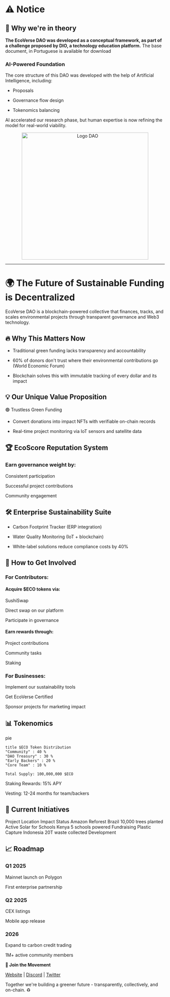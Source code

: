 
# ⚠️ Notice
## 🌱 Why we're in theory
**The EcoVerse DAO was developed as a conceptual framework, as part of a challenge proposed by DIO, a technology education platform.**
The base document, in Portuguese is available for download


### AI-Powered Foundation
The core structure of this DAO was developed with the help of Artificial Intelligence, including:

- Proposals

- Governance flow design

- Tokenomics balancing

AI accelerated our research phase, but human expertise is now refining the model for real-world viability.

</html>
<p align="center">
  <img src="https://github.com/user-attachments/assets/9b0e4830-4e23-45c9-9c34-6a9044a9cd9f" width="400" alt="Logo DAO">
  <br>
</p>
</html>

--- 

# 🌍 The Future of Sustainable Funding is Decentralized
EcoVerse DAO is a blockchain-powered collective that finances, tracks, and scales environmental projects through transparent governance and Web3 technology.

## 🔥 Why This Matters Now
- Traditional green funding lacks transparency and accountability

- 60% of donors don't trust where their environmental contributions go (World Economic Forum)

- Blockchain solves this with immutable tracking of every dollar and its impact

## 💡 Our Unique Value Proposition
🟢 Trustless Green Funding
- Convert donations into impact NFTs with verifiable on-chain records

- Real-time project monitoring via IoT sensors and satellite data

## 🏆 EcoScore Reputation System
### Earn governance weight by:

Consistent participation

Successful project contributions

Community engagement

## 🛠️ Enterprise Sustainability Suite
- Carbon Footprint Tracker (ERP integration)

- Water Quality Monitoring (IoT + blockchain)

- White-label solutions reduce compliance costs by 40%

## 🚀 How to Get Involved
### For Contributors:
#### Acquire $ECO tokens via:

SushiSwap

Direct swap on our platform

Participate in governance

#### Earn rewards through:

Project contributions

Community tasks

Staking

### For Businesses:
Implement our sustainability tools

Get EcoVerse Certified

Sponsor projects for marketing impact

## 📊 Tokenomics
pie

    title $ECO Token Distribution
    "Community" : 40 %
    "DAO Treasury" : 30 %
    "Early Backers" : 20 %
    "Core Team" : 10 %

    Total Supply: 100,000,000 $ECO

Staking Rewards: 15% APY

Vesting: 12-24 months for team/backers

## 🌱 Current Initiatives
Project	Location	Impact	Status
Amazon Reforest	Brazil	10,000 trees planted	Active
Solar for Schools	Kenya	5 schools powered	Fundraising
Plastic Capture	Indonesia	20T waste collected	Development
## 📈 Roadmap
### Q1 2025

Mainnet launch on Polygon

First enterprise partnership

### Q2 2025

CEX listings

Mobile app release

### 2026

Expand to carbon credit trading

1M+ active community members

**🤝 Join the Movement**

[Website]() |
[Discord]() |
[Twitter]()

Together we're building a greener future - transparently, collectively, and on-chain. ♻️

